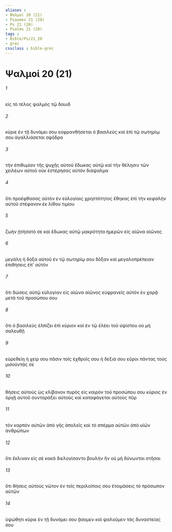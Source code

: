 ```yaml
---
aliases : 
- Ψαλμοί 20 (21)
- Psaumes 21 (20)
- Ps 21 (20)
- Psalms 21 (20)
tags : 
- Bible/Ps/21_20
- grec
cssclass : bible-grec
---
```


# Ψαλμοί 20 (21)

###### 1
εἰς τὸ τέλος ψαλμὸς τῷ δαυιδ
###### 2
κύριε ἐν τῇ δυνάμει σου εὐφρανθήσεται ὁ βασιλεὺς καὶ ἐπὶ τῷ σωτηρίῳ σου ἀγαλλιάσεται σφόδρα
###### 3
τὴν ἐπιθυμίαν τῆς ψυχῆς αὐτοῦ ἔδωκας αὐτῷ καὶ τὴν θέλησιν τῶν χειλέων αὐτοῦ οὐκ ἐστέρησας αὐτόν διάψαλμα
###### 4
ὅτι προέφθασας αὐτὸν ἐν εὐλογίαις χρηστότητος ἔθηκας ἐπὶ τὴν κεφαλὴν αὐτοῦ στέφανον ἐκ λίθου τιμίου
###### 5
ζωὴν ᾐτήσατό σε καὶ ἔδωκας αὐτῷ μακρότητα ἡμερῶν εἰς αἰῶνα αἰῶνος
###### 6
μεγάλη ἡ δόξα αὐτοῦ ἐν τῷ σωτηρίῳ σου δόξαν καὶ μεγαλοπρέπειαν ἐπιθήσεις ἐπ' αὐτόν
###### 7
ὅτι δώσεις αὐτῷ εὐλογίαν εἰς αἰῶνα αἰῶνος εὐφρανεῖς αὐτὸν ἐν χαρᾷ μετὰ τοῦ προσώπου σου
###### 8
ὅτι ὁ βασιλεὺς ἐλπίζει ἐπὶ κύριον καὶ ἐν τῷ ἐλέει τοῦ ὑψίστου οὐ μὴ σαλευθῇ
###### 9
εὑρεθείη ἡ χείρ σου πᾶσιν τοῖς ἐχθροῖς σου ἡ δεξιά σου εὕροι πάντας τοὺς μισοῦντάς σε
###### 10
θήσεις αὐτοὺς ὡς κλίβανον πυρὸς εἰς καιρὸν τοῦ προσώπου σου κύριος ἐν ὀργῇ αὐτοῦ συνταράξει αὐτούς καὶ καταφάγεται αὐτοὺς πῦρ
###### 11
τὸν καρπὸν αὐτῶν ἀπὸ γῆς ἀπολεῖς καὶ τὸ σπέρμα αὐτῶν ἀπὸ υἱῶν ἀνθρώπων
###### 12
ὅτι ἔκλιναν εἰς σὲ κακά διελογίσαντο βουλήν ἣν οὐ μὴ δύνωνται στῆσαι
###### 13
ὅτι θήσεις αὐτοὺς νῶτον ἐν τοῖς περιλοίποις σου ἑτοιμάσεις τὸ πρόσωπον αὐτῶν
###### 14
ὑψώθητι κύριε ἐν τῇ δυνάμει σου ᾄσομεν καὶ ψαλοῦμεν τὰς δυναστείας σου
